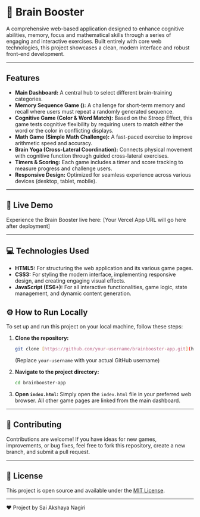 # 🧠 Brain Booster 

A comprehensive web-based application designed to enhance cognitive abilities, memory, focus and mathematical skills through a series of engaging and interactive exercises. Built entirely with core web technologies, this project showcases a clean, modern interface and robust front-end development.

---

##  Features

* **Main Dashboard:** A central hub to select different brain-training categories.
* **Memory Sequence Game ():** A challenge for short-term memory and recall where users must repeat a randomly generated sequence.
* **Cognitive Game (Color & Word Match):** Based on the Stroop Effect, this game tests cognitive flexibility by requiring users to match either the word or the color in conflicting displays.
* **Math Game (Simple Math Challenge):** A fast-paced exercise to improve arithmetic speed and accuracy.
* **Brain Yoga (Cross-Lateral Coordination):** Connects physical movement with cognitive function through guided cross-lateral exercises.
* **Timers & Scoring:** Each game includes a timer and score tracking to measure progress and challenge users.
* **Responsive Design:** Optimized for seamless experience across various devices (desktop, tablet, mobile).

---

## 🚀 Live Demo

Experience the Brain Booster live here:
[Your Vercel App URL will go here after deployment]

---

## 💻 Technologies Used

* **HTML5:** For structuring the web application and its various game pages.
* **CSS3:** For styling the modern interface, implementing responsive design, and creating engaging visual effects.
* **JavaScript (ES6+):** For all interactive functionalities, game logic, state management, and dynamic content generation.



## ⚙️ How to Run Locally

To set up and run this project on your local machine, follow these steps:

1.  **Clone the repository:**
    ```bash
    git clone [https://github.com/your-username/brainbooster-app.git](https://github.com/your-username/brainbooster-app.git)
    ```
    (Replace `your-username` with your actual GitHub username)

2.  **Navigate to the project directory:**
    ```bash
    cd brainbooster-app
    ```

3.  **Open `index.html`:**
    Simply open the `index.html` file in your preferred web browser. All other game pages are linked from the main dashboard.

---

## 🤝 Contributing

Contributions are welcome! If you have ideas for new games, improvements, or bug fixes, feel free to fork this repository, create a new branch, and submit a pull request.

---

## 📄 License

This project is open source and available under the [MIT License](LICENSE).

---

<footer class="app-footer">
    <p>
        <span class="heart-emoji">❤️</span> 
        Project by Sai Akshaya Nagiri
    </p>
</footer>
